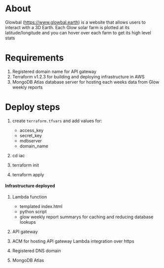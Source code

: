 # About

Glowbal (https://www.glowbal.earth) is a website that allows users to interact with a 3D Earth. Each Glow solar farm is plotted at its latitude/longitude and you can hover over each farm to get its high level stats

# Requirements

1. Registered domain name for API gateway
2. Terraform v1.2.3 for building and deploying infrastructure in AWS
3. MongoDB Atlas database server for hosting each weeks data from Glow weekly reports

# Deploy steps

1. create `terraform.tfvars` and add values for:
    - access_key
    - secret_key
    - mdbserver
    - domain_name

2. cd iac

3. terraform init

4. terraform apply


#### Infrastructure deployed

1. Lambda function
    - templated index.html
    - python script
    - glow weekly report summarys for caching and reducing database lookups

2. API gateway

3. ACM for hosting API gateway Lambda integration over https

4. Registered DNS domain

5. MongoDB Atlas